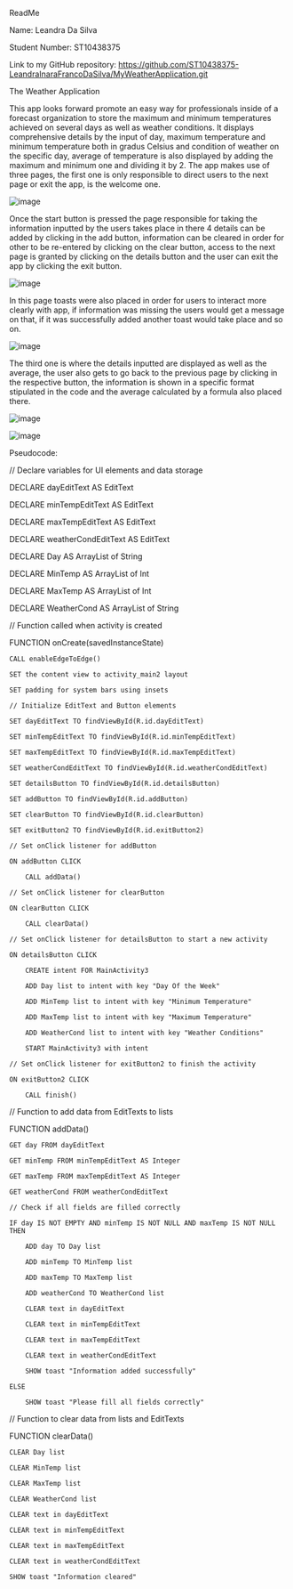 ReadMe

Name: Leandra Da Silva

Student Number: ST10438375

Link to my GitHub repository: https://github.com/ST10438375-LeandraInaraFrancoDaSilva/MyWeatherApplication.git 

The Weather Application

This app looks forward promote an easy way for professionals inside of a forecast organization to store the maximum and minimum temperatures achieved on several days as well as weather conditions. It displays comprehensive details by the input of day, maximum temperature and minimum temperature both in gradus Celsius and condition of weather on the specific day, average of temperature is also displayed by adding the maximum and minimum one and dividing it by 2.
The app makes use of three pages, the first one is only responsible to direct users to the next page or exit the app, is the welcome one.

![image](https://github.com/ST10438375-LeandraInaraFrancoDaSilva/MyWeatherApplication/assets/164514904/91969c1c-0e96-48e2-b986-19e936f119f1)

 
Once the start button is pressed the page responsible for taking the information inputted by the users takes place in there 4 details can be added by clicking in the add button, information can be cleared in order for other to be re-entered by clicking on the clear button, access to the next page is granted by clicking on the details button and the user can exit the app by clicking the exit button.

![image](https://github.com/ST10438375-LeandraInaraFrancoDaSilva/MyWeatherApplication/assets/164514904/f79239c0-acd6-450f-9e7f-578c02a2ca20)

 
In this page toasts were also placed in order for users to interact more clearly with app, if information was missing the users would get a message on that, if it was successfully added another toast would take place and so on.

![image](https://github.com/ST10438375-LeandraInaraFrancoDaSilva/MyWeatherApplication/assets/164514904/a7ce382c-0f5a-4d94-a47b-a6d6db95268b)

 
The third one is where the details inputted are displayed as well as the average, the user also gets to go back to the previous page by clicking in the respective button, the information is shown in a specific format stipulated in the code and the average calculated by a formula also placed there. 
 
![image](https://github.com/ST10438375-LeandraInaraFrancoDaSilva/MyWeatherApplication/assets/164514904/07ee0164-7952-425b-a515-6cf2833d9941)

![image](https://github.com/ST10438375-LeandraInaraFrancoDaSilva/MyWeatherApplication/assets/164514904/214d105c-01d7-4168-a1b3-818f8d543abe)



Pseudocode:

// Declare variables for UI elements and data storage

DECLARE dayEditText AS EditText

DECLARE minTempEditText AS EditText

DECLARE maxTempEditText AS EditText

DECLARE weatherCondEditText AS EditText

DECLARE Day AS ArrayList of String

DECLARE MinTemp AS ArrayList of Int

DECLARE MaxTemp AS ArrayList of Int

DECLARE WeatherCond AS ArrayList of String

// Function called when activity is created

FUNCTION onCreate(savedInstanceState)

    CALL enableEdgeToEdge()
    
    SET the content view to activity_main2 layout
    
    SET padding for system bars using insets
    
    // Initialize EditText and Button elements
    
    SET dayEditText TO findViewById(R.id.dayEditText)
    
    SET minTempEditText TO findViewById(R.id.minTempEditText)
    
    SET maxTempEditText TO findViewById(R.id.maxTempEditText)
    
    SET weatherCondEditText TO findViewById(R.id.weatherCondEditText)
    
    SET detailsButton TO findViewById(R.id.detailsButton)
    
    SET addButton TO findViewById(R.id.addButton)
    
    SET clearButton TO findViewById(R.id.clearButton)
    
    SET exitButton2 TO findViewById(R.id.exitButton2)

    // Set onClick listener for addButton
    
    ON addButton CLICK
    
        CALL addData()

    // Set onClick listener for clearButton
    
    ON clearButton CLICK
    
        CALL clearData()

    // Set onClick listener for detailsButton to start a new activity
    
    ON detailsButton CLICK
    
        CREATE intent FOR MainActivity3
        
        ADD Day list to intent with key "Day Of the Week"
        
        ADD MinTemp list to intent with key "Minimum Temperature"
        
        ADD MaxTemp list to intent with key "Maximum Temperature"

        ADD WeatherCond list to intent with key "Weather Conditions"
        
        START MainActivity3 with intent

    // Set onClick listener for exitButton2 to finish the activity
    
    ON exitButton2 CLICK
    
        CALL finish()

// Function to add data from EditTexts to lists

FUNCTION addData()

    GET day FROM dayEditText
    
    GET minTemp FROM minTempEditText AS Integer
    
    GET maxTemp FROM maxTempEditText AS Integer
    
    GET weatherCond FROM weatherCondEditText

    // Check if all fields are filled correctly
    
    IF day IS NOT EMPTY AND minTemp IS NOT NULL AND maxTemp IS NOT NULL THEN
    
        ADD day TO Day list
        
        ADD minTemp TO MinTemp list
        
        ADD maxTemp TO MaxTemp list
        
        ADD weatherCond TO WeatherCond list

        CLEAR text in dayEditText
        
        CLEAR text in minTempEditText
        
        CLEAR text in maxTempEditText
        
        CLEAR text in weatherCondEditText

        SHOW toast "Information added successfully"
        
    ELSE
    
        SHOW toast "Please fill all fields correctly"

// Function to clear data from lists and EditTexts

FUNCTION clearData()

    CLEAR Day list
    
    CLEAR MinTemp list
    
    CLEAR MaxTemp list
    
    CLEAR WeatherCond list

    CLEAR text in dayEditText
    
    CLEAR text in minTempEditText
    
    CLEAR text in maxTempEditText
    
    CLEAR text in weatherCondEditText

    SHOW toast "Information cleared"
